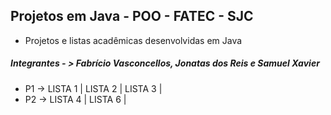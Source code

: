## Projetos em Java - POO - FATEC - SJC

- Projetos e listas acadêmicas desenvolvidas em Java

##### Integrantes - > Fabrício Vasconcellos, Jonatas dos Reis e Samuel Xavier

- P1 ->
LISTA 1 | 
LISTA 2 | 
LISTA 3 | 
- P2 ->
LISTA 4 | 
LISTA 6 | 

